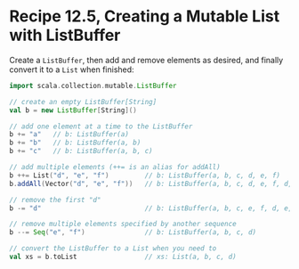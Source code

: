 # Recipe 12.5, Creating a Mutable List with ListBuffer

Create a `ListBuffer`, then add and remove elements as desired, and finally convert it to a `List` when finished:

```scala
import scala.collection.mutable.ListBuffer

// create an empty ListBuffer[String]
val b = new ListBuffer[String]()

// add one element at a time to the ListBuffer
b += "a"   // b: ListBuffer(a)
b += "b"   // b: ListBuffer(a, b)
b += "c"   // b: ListBuffer(a, b, c)

// add multiple elements (++= is an alias for addAll)
b ++= List("d", "e", "f")         // b: ListBuffer(a, b, c, d, e, f)
b.addAll(Vector("d", "e", "f"))   // b: ListBuffer(a, b, c, d, e, f, d, e, f)

// remove the first "d"
b -= "d"                          // b: ListBuffer(a, b, c, e, f, d, e, f)

// remove multiple elements specified by another sequence
b --= Seq("e", "f")               // b: ListBuffer(a, b, c, d)

// convert the ListBuffer to a List when you need to
val xs = b.toList                 // xs: List(a, b, c, d)
```



